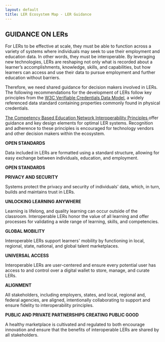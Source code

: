 ```yaml
---
layout: default
title: LER Ecosystem Map - LER Guidance
---
```


<div class="container-fluid">

<h2 class="">GUIDANCE ON LERs</h2>


<div>
<p>For LERs to be effective at scale, they must be able to function across a variety of systems where individuals may seek to use their employment and education data. In other words, they must be interoperable. By leveraging new technologies, LERs are reshaping not only what is recorded about a learner’s accomplishments, knowledge, skills, and capabilities, but how learners can access and use their data to pursue employment and further education without barriers.</p>

<p>Therefore, we need shared guidance for decision makers involved in LERs. The following recommendations for the development of LERs follow key principles from the <a href ="https://www.w3.org/TR/vc-data-model" target=_"blank"> W3C Verifiable Credentials Data Model</a>, a widely referenced data standard containing properties commonly found in physical credentials. </p>

<p> <a href ="https://www.c-ben.org/wp-content/uploads/2023/03/CBEN-23-003-Interoperable-Learning-WALMART-V2.pdf" target="_blank">The Competency Based Education Network Interoperability Principles </a> offer guidance and key design elements for optimal LER systems. Recognition and adherence to these principles is encouraged for technology vendors and other decision makers within the ecosystem. 
</p>
</div>

<div>
	<p><strong>OPEN STANDARDS</strong></p>
	<p>Data included in LERs are formatted using a standard structure, allowing for easy exchange between individuals, education, and employment.</p>

</div>

<div>
	<p><strong>OPEN STANDARDS</strong></p>
	<p></p>

</div>

<div>
	<p><strong>PRIVACY AND SECURITY</strong></p>
	<p>Systems protect the privacy and security of individuals' data, which, in turn, builds and maintains trust in LERs.</p>

</div>


 <div>
	<p><strong>UNLOCKING LEARNING ANYWHERE</strong></p>
	<p>Learning is lifelong, and quality learning can occur outside of the classroom. Interoperable LERs honor the value of all learning and offer processes for validating a wide range of learning, skills, and competencies.</p>

</div>

<div>
	<p><strong>GLOBAL MOBILITY</strong></p>
	<p>Interoperable LERs support learners' mobility by functioning in local, regional, state, national, and global talent marketplaces.</p>

</div>

<div>
	<p><strong>UNIVERSAL ACCESS</strong></p>
	<p>Interoperable LERs are user-centered and ensure every potential user has access to and control over a digital wallet to store, manage, and curate LERs.</p>

</div>

<div>
	<p><strong>ALIGNMENT</strong></p>
	<p>All stakeholders, including employers, states, and local, regional and, federal agencies, are aligned, intentionally collaborating to support and ensure fidelity to interoperability principles.</p>
</div>

<div>
	<p><strong>PUBLIC AND PRIVATE PARTNERSHIPS CREATING PUBLIC GOOD</strong></p>
	<p>A healthy marketplace is cultivated and regulated to both encourage innovation and ensure that the benefits of interoperable LERs are shared by all stakeholders.</p>
</div>


</div>
